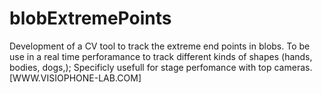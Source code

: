 blobExtremePoints
=================

Development of a CV tool to track the extreme end points in blobs. To be use in a real time perforamance to track different kinds of shapes (hands, bodies, dogs,);
Specificly usefull for stage perfomance with top cameras. 
[WWW.VISIOPHONE-LAB.COM]
